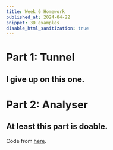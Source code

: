 ```yaml
---
title: Week 6 Homework
published_at: 2024-04-22
snippet: 3D examples
disable_html_sanitization: true
---
```



# Part 1: Tunnel

## I give up on this one.

<!-- <!DOCTYPE html>
<!-- https://discourse.threejs.org/t/how-to-create-a-segmented-tube/51229/2 -->
<!-- https://codepen.io/boytchev/pen/poxpGZN --> 
<!-- <head>
  <title>ExtrudedTubeWithHoles</title>
  <meta charset="utf-8" />
<style>
    body{
    overflow: hidden;
    margin: 0;
    text-align: center;
    }
  </style>
</head>
<body> </body> -->

<canvas id="Tunnel"></canvas>

<script type="module">

// @author PavelBoytchev

import { three } from '/script/three.min.js';
import * as THREE from "three";
import { ParametricGeometry } from '/script/ParametricGeometry.js';

// general setup of environment

var scene = new THREE.Scene();
    scene.background = new THREE.Color( 'gainsboro' );

var camera = new THREE.PerspectiveCamera( 30, innerWidth/innerHeight );
    camera.position.set( 0, 20, 40 );
    camera.lookAt( scene.position );

var renderer = new THREE.WebGLRenderer( {antialias: true} );
    renderer.setSize( innerWidth, innerHeight );
    renderer.setAnimationLoop( animationLoop );
    document.body.appendChild( renderer.domElement );
			
window.addEventListener( "resize", (event) => {
    camera.aspect = innerWidth/innerHeight;
    camera.updateProjectionMatrix( );
    renderer.setSize( innerWidth, innerHeight );
});

var hemisphereLight = new THREE.HemisphereLight( 'crimson', 'yellow', 0.3 );
    scene.add( hemisphereLight );

var light = new THREE.PointLight( 'white', 0.7 );
    scene.add( light );


// next comment


// a curve for the tube trajectory

function trajectory ( u, target )
{
		u *= 2*Math.PI;
				
		target.set( 
				5*Math.sin(2*u) - 4*Math.cos(1*u), 
				1*Math.sin(7*u) + 2*Math.sin(4*u), 
				11*Math.cos(1*u) + 4*Math.sin(2*u)
		);
}


// texture

var map = new THREE.TextureLoader().load( 'data:image/png;base64,iVBORw0KGgoAAAANSUhEUgAAACAAAAACCAMAAAAOwC77AAAABlBMVEUAAAD/1iGA9P/lAAAAEElEQVQIW2NkQAOMBPgYAgAA5gAF95+gaQAAAABJRU5ErkJggg==' );
		map.repeat.set( 200, 1 );
		map.wrapS = THREE.RepeatWrapping;


// building the tube



// a function that generates a function for a circular
// segment from angle FROM to angle TO (in degrees)

var normal = new THREE.Vector3(),
		tangent = new THREE.Vector3();

function arcPoint( from, to, radius=1 )
{
	return function ( u, v, target )
	{
			trajectory( u, target );
			trajectory( u+0.001, tangent );
	
			tangent.sub( target );
			normal.set( -tangent.z, 0, tangent.x );
			normal.normalize( );

			v = THREE.MathUtils.mapLinear( v, 0, 1, Math.PI*from/180, Math.PI*to/180 );
			target.addScaledVector( normal, radius*Math.cos(v) );
			target.y += radius*Math.sin(v);
	}
}


// generate 4 segments of the tube

// the floor of the tube has precision 1, so it is drawn as a flat surface
var floor = new THREE.Mesh(
				new ParametricGeometry( arcPoint(230,310), 500, 1 ),
				new THREE.MeshLambertMaterial( {side: THREE.DoubleSide, map: map})
		);


// left wall is from 140 to 220 degrees
var wallLeft = new THREE.Mesh(
				new ParametricGeometry( arcPoint(140,220), 500, 15 ),
				new THREE.MeshLambertMaterial( {side: THREE.DoubleSide, map: map})
		);


// right wall is from -40 to 40 degrees
var wallRight = new THREE.Mesh(
				new ParametricGeometry( arcPoint(-40,40), 500, 15 ),
				new THREE.MeshLambertMaterial( {side: THREE.DoubleSide, map: map})
		);

// ceiling is from 50 to 130 degrees
var ceiling = new THREE.Mesh(
				new ParametricGeometry( arcPoint(50,130), 500, 15 ),
				new THREE.MeshLambertMaterial( {side: THREE.DoubleSide, map: map})
		);

			
scene.add( floor, wallLeft, wallRight, ceiling );



// animation loop

function animationLoop( t )
{  
		// move the camera long the tube
		trajectory( t/20000, camera.position );
		trajectory( t/20000+0.05, tangent );
		tangent.y -= 0.2;
		camera.lookAt( tangent );
	
		light.position.copy( camera.position );
    renderer.render( scene, camera );
}

</script>
</html>


# Part 2: Analyser

## At least this part is doable.

<script src="/script/c2.min.js"></script>
<script src="/script/p5.min.js"></script>

<canvas id="c2"></canvas>

Code from [here](https://github.com/ren-yuan/c2.js/blob/main/examples/Analyser.js).

<script>

console.dir(p5)

//Created by Ren Yuan

let color1;
let color2;
let color3;

let analyser;
let audioIn;

function mousePressed() {
    if(typeof audioIn === 'undefined'){
        audioIn = new c2.AudioIn(function(){
            analyser = new c2.Analyser();
            analyser.analyze(audioIn);
        });
    }
}

/*
let sound;

function mousePressed() {
    if(typeof sound === 'undefined'){
        sound = new c2.Sound("sound.mp3", function(){
            sound.loop();
            sound.play();
            analyser = new c2.Analyser();
            analyser.output();
            analyser.analyze(sound);
        });
    }
}
*/

function setup() {
    createCanvas(960, 540);
    colorMode(HSL, 100);
    textSize(16);
    textStyle(NORMAL);
    textAlign(CENTER, CENTER);

    color1 = color(random(0, 8), random(30, 60), random(20, 100));
    color2 = color(random(0, 8), random(30, 60), random(20, 100));
    color3 = color(random(0, 8), random(30, 60), random(20, 100));
}

function draw() {
    background('#cccccc');

    if(typeof analyser === 'undefined'){
        noStroke();
        fill('#333333');
        text('click to turn on microphone', width/2, height/2);
        return;
    }

    let rms = analyser.level();
    let timeDomain = analyser.timeDomain();
    let freqDomain = analyser.freqDomain();

    stroke('#333333');
    strokeWeight(1);

    fill(color1);
    let r = rms * width;
    circle(width/2, 0, r);

    fill(color2);
    beginShape();
    for(let i=0; i<timeDomain.length; i++){
        let x = map(i, 0, timeDomain.length, 0, width);
        let y = height/2 + timeDomain[i] * height/2;
        vertex(x, y);
    }
    vertex(width, height);
    vertex(0, height);
    endShape(CLOSE);

    fill(color3);
    beginShape();
    for(let i=0; i<freqDomain.length; i++){
        let x = map(i, 0, freqDomain.length, 0, width);
        let y = height - freqDomain[i] * height/2;
        vertex(x, y);
    }
    vertex(width, height);
    vertex(0, height);
    endShape(CLOSE);
}

</script>